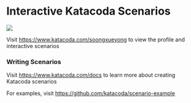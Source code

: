 # Interactive Katacoda Scenarios

[![](http://shields.katacoda.com/katacoda/soongxueyong/count.svg)](https://www.katacoda.com/soongxueyong "Get your profile on Katacoda.com")

Visit https://www.katacoda.com/soongxueyong to view the profile and interactive scenarios

### Writing Scenarios
Visit https://www.katacoda.com/docs to learn more about creating Katacoda scenarios

For examples, visit https://github.com/katacoda/scenario-example
